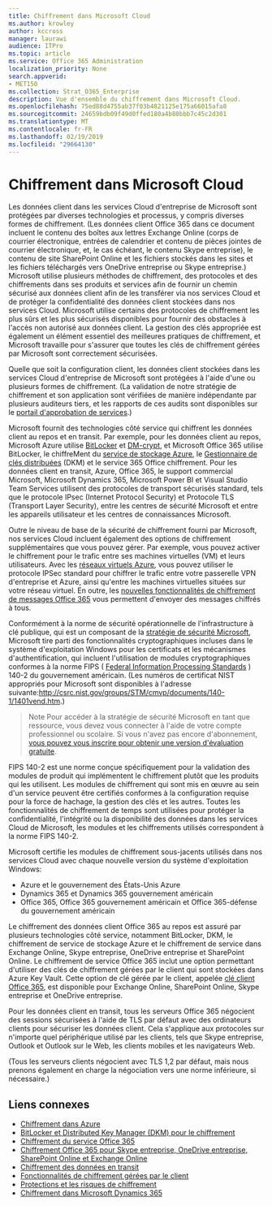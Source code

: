 ```yaml
---
title: Chiffrement dans Microsoft Cloud
ms.author: krowley
author: kccross
manager: laurawi
audience: ITPro
ms.topic: article
ms.service: Office 365 Administration
localization_priority: None
search.appverid:
- MET150
ms.collection: Strat_O365_Enterprise
description: Vue d'ensemble du chiffrement dans Microsoft Cloud.
ms.openlocfilehash: 75ed88d4755ab37f03b4821125e175a66015afa8
ms.sourcegitcommit: 24659bdb09f49d0ffed180a4b80bbb7c45c2d301
ms.translationtype: MT
ms.contentlocale: fr-FR
ms.lasthandoff: 02/19/2019
ms.locfileid: "29664130"
---
```

# <a name="encryption-in-the-microsoft-cloud"></a>Chiffrement dans Microsoft Cloud

Les données client dans les services Cloud d'entreprise de Microsoft sont protégées par diverses technologies et processus, y compris diverses formes de chiffrement. (Les données client Office 365 dans ce document incluent le contenu des boîtes aux lettres Exchange Online (corps de courrier électronique, entrées de calendrier et contenu de pièces jointes de courrier électronique, et, le cas échéant, le contenu Skype entreprise), le contenu de site SharePoint Online et les fichiers stockés dans les sites et les fichiers téléchargés vers OneDrive entreprise ou Skype entreprise.) Microsoft utilise plusieurs méthodes de chiffrement, des protocoles et des chiffrements dans ses produits et services afin de fournir un chemin sécurisé aux données client afin de les transférer via nos services Cloud et de protéger la confidentialité des données client stockées dans nos services Cloud. Microsoft utilise certains des protocoles de chiffrement les plus sûrs et les plus sécurisés disponibles pour fournir des obstacles à l'accès non autorisé aux données client. La gestion des clés appropriée est également un élément essentiel des meilleures pratiques de chiffrement, et Microsoft travaille pour s'assurer que toutes les clés de chiffrement gérées par Microsoft sont correctement sécurisées.

Quelle que soit la configuration client, les données client stockées dans les services Cloud d'entreprise de Microsoft sont protégées à l'aide d'une ou plusieurs formes de chiffrement. (La validation de notre stratégie de chiffrement et son application sont vérifiées de manière indépendante par plusieurs auditeurs tiers, et les rapports de ces audits sont disponibles sur le [portail d'approbation de services](https://aka.ms/stp).)

Microsoft fournit des technologies côté service qui chiffrent les données client au repos et en transit. Par exemple, pour les données client au repos, Microsoft Azure utilise [BitLocker](https://docs.microsoft.com/windows/device-security/bitlocker/bitlocker-overview) et [DM-crypt](https://en.wikipedia.org/wiki/Dm-crypt), et Microsoft Office 365 utilise BitLocker, le chiffreMent du [service de stockage Azure](https://azure.microsoft.com/documentation/articles/storage-service-encryption/), le [Gestionnaire de clés distribuées](https://support.office.com/article/989ba10c-f73f-4efb-ad1b-af3322e5f376) (DKM) et le service 365 Office chiffrement. Pour les données client en transit, Azure, Office 365, le support commercial Microsoft, Microsoft Dynamics 365, Microsoft Power BI et Visual Studio Team Services utilisent des protocoles de transport sécurisés standard, tels que le protocole IPsec (Internet Protocol Security) et Protocole TLS (Transport Layer Security), entre les centres de sécurité Microsoft et entre les appareils utilisateur et les centres de connaissances Microsoft.

Outre le niveau de base de la sécurité de chiffrement fourni par Microsoft, nos services Cloud incluent également des options de chiffrement supplémentaires que vous pouvez gérer. Par exemple, vous pouvez activer le chiffrement pour le trafic entre ses machines virtuelles (VM) et leurs utilisateurs. Avec les [réseaux virtuels Azure](https://azure.microsoft.com/services/virtual-network/), vous pouvez utiliser le protocole IPSec standard pour chiffrer le trafic entre votre passerelle VPN d'entreprise et Azure, ainsi qu'entre les machines virtuelles situées sur votre réseau virtuel. En outre, les [nouvelles fonctionnalités de chiffrement de messages Office 365](set-up-new-message-encryption-capabilities.md) vous permettent d'envoyer des messages chiffrés à tous.

Conformément à la norme de sécurité opérationnelle de l'infrastructure à clé publique, qui est un composant de la [stratégie de sécurité Microsoft](https://servicetrust.microsoft.com/ViewPage/TrustDocuments?command=Download&downloadType=Document&downloadId=5868ecc8-50b7-4f91-b43f-640e2b99e86e&docTab=6d000410-c9e9-11e7-9a91-892aae8839ad_FAQ%20and%20White%20Papers), Microsoft tire parti des fonctionnalités cryptographiques incluses dans le système d'exploitation Windows pour les certificats et les mécanismes d'authentification, qui incluent l'utilisation de modules cryptographiques conformes à la norme FIPS ( [Federal Information Processing Standards](http://csrc.nist.gov/publications/PubsFIPS.html) ) 140-2 du gouvernement américain. (Les numéros de certificat NIST appropriés pour Microsoft sont disponibles à l'adresse suivante:http://csrc.nist.gov/groups/STM/cmvp/documents/140-1/1401vend.htm.)

> Note Pour accéder à la stratégie de sécurité Microsoft en tant que ressource, vous devez vous connecter à l'aide de votre compte professionnel ou scolaire. Si vous n'avez pas encore d'abonnement, [vous pouvez vous inscrire pour obtenir une version d'évaluation gratuite](https://servicetrust.microsoft.com/Home/TrialSubscriptions).

FIPS 140-2 est une norme conçue spécifiquement pour la validation des modules de produit qui implémentent le chiffrement plutôt que les produits qui les utilisent. Les modules de chiffrement qui sont mis en œuvre au sein d'un service peuvent être certifiés conformes à la configuration requise pour la force de hachage, la gestion des clés et les autres. Toutes les fonctionnalités de chiffrement de temps sont utilisées pour protéger la confidentialité, l'intégrité ou la disponibilité des données dans les services Cloud de Microsoft, les modules et les chiffrements utilisés correspondent à la norme FIPS 140-2.

Microsoft certifie les modules de chiffrement sous-jacents utilisés dans nos services Cloud avec chaque nouvelle version du système d'exploitation Windows:
- Azure et le gouvernement des États-Unis Azure
- Dynamics 365 et Dynamics 365 gouvernement américain
- Office 365, Office 365 gouvernement américain et Office 365-défense du gouvernement américain

Le chiffrement des données client Office 365 au repos est assuré par plusieurs technologies côté service, notamment BitLocker, DKM, le chiffrement de service de stockage Azure et le chiffrement de service dans Exchange Online, Skype entreprise, OneDrive entreprise et SharePoint Online. Le chiffrement de service Office 365 inclut une option permettant d'utiliser des clés de chiffrement gérées par le client qui sont stockées dans Azure Key Vault. Cette option de clé gérée par le client, appelée [clé client Office 365](https://support.office.com/article/f2cd475a-e592-46cf-80a3-1bfb0fa17697), est disponible pour Exchange Online, SharePoint Online, Skype entreprise et OneDrive entreprise.

Pour les données client en transit, tous les serveurs Office 365 négocient des sessions sécurisées à l'aide de TLS par défaut avec des ordinateurs clients pour sécuriser les données client.  Cela s'applique aux protocoles sur n'importe quel périphérique utilisé par les clients, tels que Skype entreprise, Outlook et Outlook sur le Web, les clients mobiles et les navigateurs Web.

(Tous les serveurs clients négocient avec TLS 1,2 par défaut, mais nous prenons également en charge la négociation vers une norme inférieure, si nécessaire.)

## <a name="related-links"></a>Liens connexes

- [Chiffrement dans Azure](office-365-azure-encryption.md)
- [BitLocker et Distributed Key Manager (DKM) pour le chiffrement](office-365-bitlocker-and-distributed-key-manager-for-encryption.md)
- [Chiffrement du service Office 365](office-365-service-encryption.md)
- [Chiffrement Office 365 pour Skype entreprise, OneDrive entreprise, SharePoint Online et Exchange Online](office-365-encryption-for-skype-onedrive-sharepoint-and-exchange.md)
- [Chiffrement des données en transit](office-365-encryption-for-data-in-transit.md)
- [Fonctionnalités de chiffrement gérées par le client](office-365-customer-managed-encryption-features.md)
- [Protections et les risques de chiffrement](office-365-encryption-risks-and-protections.md)
- [Chiffrement dans Microsoft Dynamics 365](office-365-encryption-in-microsoft-dynamics-365.md)
